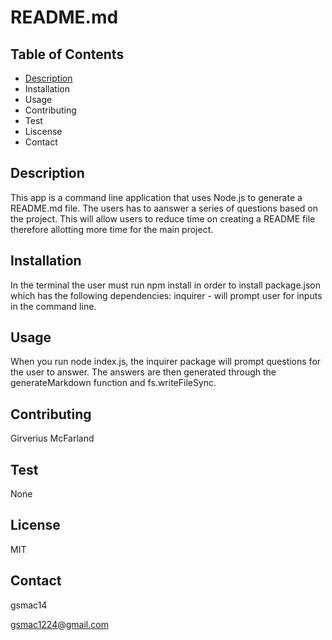 
  # README.md
  
  ## Table of Contents
  * [Description](#installation)
  * Installation
  * Usage
  * Contributing
  * Test
  * Liscense
  * Contact
  
  ## Description
  This app is a command line application that uses Node.js to generate a README.md file. The users has to aanswer a series of questions based on the project. This will allow users to reduce time on creating a README file therefore allotting more time for the main project. 

  ## Installation
  In the terminal the user must run npm install in order to install package.json which has the following dependencies: inquirer - will prompt user for inputs in the command line.
  
  ## Usage
  When you run node index.js, the inquirer package will prompt questions for the user to answer. The answers are then generated through the generateMarkdown function and fs.writeFileSync.
  
  ## Contributing 
  Girverius McFarland

  ## Test
  None 

  ## License
  MIT

  ## Contact
  gsmac14

  gsmac1224@gmail.com

